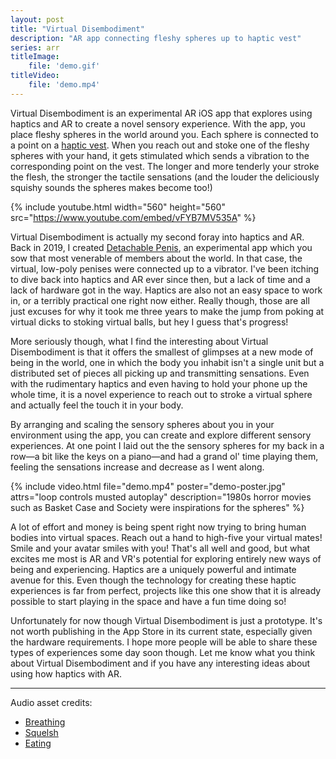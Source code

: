 ```yaml
---
layout: post
title: "Virtual Disembodiment"
description: "AR app connecting fleshy spheres up to haptic vest"
series: arr
titleImage:
    file: 'demo.gif'
titleVideo:
    file: 'demo.mp4'
---
```


Virtual Disembodiment is an experimental AR iOS app that explores using haptics and AR to create a novel sensory experience. With the app, you place fleshy spheres in the world around you. Each sphere is connected to a point on a [haptic vest](https://www.bhaptics.com). When you reach out and stoke one of the fleshy spheres with your hand, it gets stimulated which sends a vibration to the corresponding point on the vest. The longer and more tenderly your stroke the flesh, the stronger the tactile sensations (and the louder the deliciously squishy sounds the spheres makes become too!)

{% include youtube.html width="560" height="560" src="https://www.youtube.com/embed/vFYB7MV535A" %}

Virtual Disembodiment is actually my second foray into haptics and AR. Back in 2019, I created [Detachable Penis](/detachable-penis), an experimental app which you sow that most venerable of members about the world. In that case, the virtual, low-poly penises were connected up to a vibrator. I've been itching to dive back into haptics and AR ever since then, but a lack of time and a lack of hardware got in the way. Haptics are also not an easy space to work in, or a terribly practical one right now either. Really though, those are all just excuses for why it took me three years to make the jump from poking at virtual dicks to stoking virtual balls, but hey I guess that's progress!

More seriously though, what I find the interesting about Virtual Disembodiment is that it offers the smallest of glimpses at a new mode of being in the world, one in which the body you inhabit isn't a single unit but a distributed set of pieces all picking up and transmitting sensations. Even with the rudimentary haptics and even having to hold your phone up the whole time, it is a novel experience to reach out to stroke a virtual sphere and actually feel the touch it in your body.

By arranging and scaling the sensory spheres about you in your environment using the app, you can create and explore different sensory experiences. At one point I laid out the the sensory spheres for my back in a row—a bit like the keys on a piano—and had a grand ol' time playing them, feeling the sensations increase and decrease as I went along. 

{% include video.html file="demo.mp4" poster="demo-poster.jpg" attrs="loop controls musted autoplay" description="1980s horror movies such as Basket Case and Society were inspirations for the spheres" %}

A lot of effort and money is being spent right now trying to bring human bodies into virtual spaces. Reach out a hand to high-five your virtual mates! Smile and your avatar smiles with you! That's all well and good, but what excites me most is AR and VR's potential for exploring entirely new ways of being and experiencing. Haptics are a uniquely powerful and intimate avenue for this. Even though the technology for creating these haptic experiences is far from perfect, projects like this one show that it is already possible to start playing in the space and have a fun time doing so!

Unfortunately for now though Virtual Disembodiment is just a prototype. It's not worth publishing in the App Store in its current state, especially given the hardware requirements. I hope more people will be able to share these types of experiences some day soon though. Let me know what you think about Virtual Disembodiment and if you have any interesting ideas about using how haptics with AR.

---

Audio asset credits:

- [Breathing](https://freesound.org/people/Erdie/sounds/22039/)
- [Squelsh](https://freesound.org/people/SoundDesignForYou/packs/36178/)
- [Eating](https://freesound.org/people/julius_galla/sounds/322296/)
